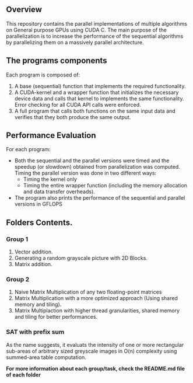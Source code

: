 ## Overview
This repository contains the parallel implementations of multiple algorithms on General purpose GPUs using CUDA C. The main purpose of the parallelization is to increase the 
performance of the sequential algorithms by parallelizing them on a massively parallel architecture.

## The programs components

Each program is composed of:

1) A base (sequential) function that implements the required functionality.
2) A CUDA-kernel and a wrapper function that initializes the necessary device data and calls that kernel to implements the same functionality. Error checking for all CUDA API calls were enforced.
3) A full program that calls both functions on the same input data and verifies that they both produce the same output.

## Performance Evaluation

For each program:

* Both the sequential and the parallel versions were timed and the speedup (or slowdown) obtained from parallelization was computed. Timing the parallel version was done in two different ways:
  * Timing the kernel only
  * Timing the entire wrapper function (including the memory allocation and data transfer
overheads).
* The program also prints the performance of the sequential and parallel versions in GFLOPS



## Folders Contents.

### Group 1

1) Vector addition.
2) Generating a random grayscale picture with 2D Blocks.
3) Matrix addition.

### Group 2

1) Naive Matrix Multiplication of any two floating-point matrices
2) Matrix Multiplication with a more optimized approach (Using shared memory and tiling).
3) Matrix Multiplaction with higher thread granularities, shared memory and tiling for better performances.

### SAT with prefix sum

As the name suggests, it evaluats the intensity of one or more rectangular sub-areas of arbitrary sized greyscale images in O(n) complexity using summed-area table computation.

**For more information about each group/task, check the README.md file of each folder**
